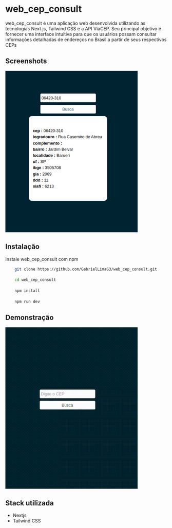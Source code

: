 
# web_cep_consult

web_cep_consult é uma aplicação web desenvolvida utilizando as tecnologias Next.js, Tailwind CSS e a API ViaCEP. Seu principal objetivo é fornecer uma interface intuitiva para que os usuários possam consultar informações detalhadas de endereços no Brasil a partir de seus respectivos CEPs


## Screenshots

![App Screenshot](./assets/Captura.png)

## Instalação

Instale web_cep_consult com npm

```bash
    git clone https://github.com/GabrielLimaG3/web_cep_consult.git

    cd web_cep_consult

    npm install

    npm run dev
```

## Demonstração

![](./assets/Gravação.gif)

    
## Stack utilizada

- Nextjs
- Tailwind CSS